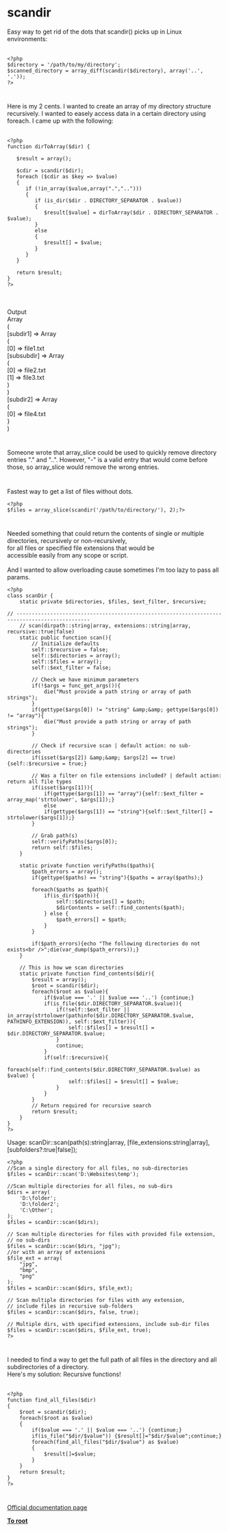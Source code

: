 # scandir



Easy way to get rid of the dots that scandir() picks up in Linux environments:<br><br>

```
<?php
$directory = '/path/to/my/directory';
$scanned_directory = array_diff(scandir($directory), array('..', '.'));
?>
```
  

#

Here is my 2 cents. I wanted to create an array of my directory structure recursively. I wanted to easely access data in a certain directory using foreach. I came up with the following:<br><br>

```
<?php
function dirToArray($dir) {
   
   $result = array();

   $cdir = scandir($dir);
   foreach ($cdir as $key => $value)
   {
      if (!in_array($value,array(".","..")))
      {
         if (is_dir($dir . DIRECTORY_SEPARATOR . $value))
         {
            $result[$value] = dirToArray($dir . DIRECTORY_SEPARATOR . $value);
         }
         else
         {
            $result[] = $value;
         } 
      }
   }
   
   return $result;
}
?>
```
<br><br>Output<br>Array<br>(<br>   [subdir1] =&gt; Array<br>   (<br>      [0] =&gt; file1.txt<br>      [subsubdir] =&gt; Array<br>      (<br>         [0] =&gt; file2.txt<br>         [1] =&gt; file3.txt<br>      )<br>   )<br>   [subdir2] =&gt; Array<br>   (<br>    [0] =&gt; file4.txt<br>   }<br>)  

#

Someone wrote that array_slice could be used to quickly remove directory entries "." and "..". However, "-" is a valid entry that would come before those, so array_slice would remove the wrong entries.  

#

Fastest way to get a list of files without dots.<br>

```
<?php
$files = array_slice(scandir('/path/to/directory/'), 2);?>
```
  

#

Needed something that could return the contents of single or multiple directories, recursively or non-recursively,<br>for all files or specified file extensions that would be<br>accessible easily from any scope or script.<br><br>And I wanted to allow overloading cause sometimes I&apos;m too lazy to pass all params.<br>

```
<?php
class scanDir {
    static private $directories, $files, $ext_filter, $recursive;

// ----------------------------------------------------------------------------------------------
    // scan(dirpath::string|array, extensions::string|array, recursive::true|false)
    static public function scan(){
        // Initialize defaults
        self::$recursive = false;
        self::$directories = array();
        self::$files = array();
        self::$ext_filter = false;

        // Check we have minimum parameters
        if(!$args = func_get_args()){
            die("Must provide a path string or array of path strings");
        }
        if(gettype($args[0]) != "string" &amp;&amp; gettype($args[0]) != "array"){
            die("Must provide a path string or array of path strings");
        }

        // Check if recursive scan | default action: no sub-directories
        if(isset($args[2]) &amp;&amp; $args[2] == true){self::$recursive = true;}

        // Was a filter on file extensions included? | default action: return all file types
        if(isset($args[1])){
            if(gettype($args[1]) == "array"){self::$ext_filter = array_map('strtolower', $args[1]);}
            else
            if(gettype($args[1]) == "string"){self::$ext_filter[] = strtolower($args[1]);}
        }

        // Grab path(s)
        self::verifyPaths($args[0]);
        return self::$files;
    }

    static private function verifyPaths($paths){
        $path_errors = array();
        if(gettype($paths) == "string"){$paths = array($paths);}

        foreach($paths as $path){
            if(is_dir($path)){
                self::$directories[] = $path;
                $dirContents = self::find_contents($path);
            } else {
                $path_errors[] = $path;
            }
        }

        if($path_errors){echo "The following directories do not exists<br />";die(var_dump($path_errors));}
    }

    // This is how we scan directories
    static private function find_contents($dir){
        $result = array();
        $root = scandir($dir);
        foreach($root as $value){
            if($value === '.' || $value === '..') {continue;}
            if(is_file($dir.DIRECTORY_SEPARATOR.$value)){
                if(!self::$ext_filter || in_array(strtolower(pathinfo($dir.DIRECTORY_SEPARATOR.$value, PATHINFO_EXTENSION)), self::$ext_filter)){
                    self::$files[] = $result[] = $dir.DIRECTORY_SEPARATOR.$value;
                }
                continue;
            }
            if(self::$recursive){
                foreach(self::find_contents($dir.DIRECTORY_SEPARATOR.$value) as $value) {
                    self::$files[] = $result[] = $value;
                }
            }
        }
        // Return required for recursive search
        return $result;
    }
}
?>
```


Usage:
scanDir::scan(path(s):string|array, [file_extensions:string|array], [subfolders?:true|false]);


```
<?php
//Scan a single directory for all files, no sub-directories
$files = scanDir::scan('D:\Websites\temp');

//Scan multiple directories for all files, no sub-dirs
$dirs = array(
    'D:\folder';
    'D:\folder2';
    'C:\Other';
);
$files = scanDir::scan($dirs);

// Scan multiple directories for files with provided file extension,
// no sub-dirs
$files = scanDir::scan($dirs, "jpg");
//or with an array of extensions
$file_ext = array(
    "jpg",
    "bmp",
    "png"
);
$files = scanDir::scan($dirs, $file_ext);

// Scan multiple directories for files with any extension,
// include files in recursive sub-folders
$files = scanDir::scan($dirs, false, true);

// Multiple dirs, with specified extensions, include sub-dir files
$files = scanDir::scan($dirs, $file_ext, true);
?>
```
  

#

I needed to find a way to get the full path of all files in the directory and all subdirectories of a directory.<br>Here&apos;s my solution: Recursive functions!<br><br>

```
<?php
function find_all_files($dir)
{
    $root = scandir($dir);
    foreach($root as $value)
    {
        if($value === '.' || $value === '..') {continue;}
        if(is_file("$dir/$value")) {$result[]="$dir/$value";continue;}
        foreach(find_all_files("$dir/$value") as $value)
        {
            $result[]=$value;
        }
    }
    return $result;
}
?>
```
  

#

[Official documentation page](https://www.php.net/manual/en/function.scandir.php)

**[To root](/README.md)**